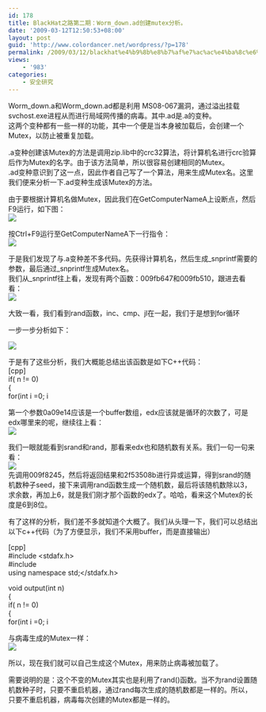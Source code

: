 ```yaml
---
id: 178
title: BlackHat之路第二期：Worm_down.ad创建mutex分析。
date: '2009-03-12T12:50:53+08:00'
layout: post
guid: 'http://www.colordancer.net/wordpress/?p=178'
permalink: /2009/03/12/blackhat%e4%b9%8b%e8%b7%af%e7%ac%ac%e4%ba%8c%e6%9c%9f%ef%bc%9aworm_down-ad%e5%88%9b%e5%bb%bamutex%e5%88%86%e6%9e%90%e3%80%82/
views:
    - '983'
categories:
    - 安全研究
---
```


Worm\_down.a和Worm\_down.ad都是利用 MS08-067漏洞，通过溢出挂载svchost.exe进程从而进行局域网传播的病毒。其中.ad是.a的变种。  
这两个变种都有一些一样的功能，其中一个便是当本身被加载后，会创建一个Mutex，以防止被重复加载。

.a变种创建该Mutex的方法是调用zip.lib中的crc32算法，将计算机名进行crc验算后作为Mutex的名字。由于该方法简单，所以很容易创建相同的Mutex。  
.ad变种意识到了这一点，因此作者自己写了一个算法，用来生成Mutex名。这里我们便来分析一下.ad变种生成该Mutex的方法。

由于要根据计算机名做Mutex，因此我们在GetComputerNameA上设断点，然后F9运行，如下图：  
![](http://www.colordancer.net/blog/attachments/month_0903/22009312124649.gif)  
  
按Ctrl+F9运行至GetComputerNameA下一行指令：  
![](http://www.colordancer.net/blog/attachments/month_0903/v2009312124713.gif)

于是我们发现了与.a变种差不多代码。先获得计算机名，然后生成\_snprintf需要的参数，最后通过\_snprintf生成Mutex名。  
我们从\_snprintf往上看，发现有两个函数：009fb647和009fb510，跟进去看看：  
![](http://www.colordancer.net/blog/attachments/month_0903/52009312124718.gif)

大致一看，我们看到rand函数，inc、cmp、jl在一起，我们于是想到for循环

一步一步分析如下：

![](http://www.colordancer.net/blog/attachments/month_0903/32009312124811.gif)

于是有了这些分析，我们大概能总结出该函数是如下C++代码：  
\[cpp\]  
if( n != 0)  
{  
 for(int i =0; i

第一个参数0a09e14应该是一个buffer数组，edx应该就是循环的次数了，可是edx哪里来的呢，继续往上看：  
![](http://www.colordancer.net/blog/attachments/month_0903/a2009312124829.gif)

我们一眼就能看到srand和rand，那看来edx也和随机数有关系。我们一句一句来看：  
![](http://www.colordancer.net/blog/attachments/month_0903/12009312124833.gif)  
先调用009f8245，然后将返回结果和2f53508b进行异或运算，得到srand的随机数种子seed，接下来调用rand函数生成一个随机数，最后将该随机数除以3，求余数，再加上6，就是我们刚才那个函数的edx了。哈哈，看来这个Mutex的长度是6到8位。

有了这样的分析，我们差不多就知道个大概了。我们从头理一下，我们可以总结出以下c++代码（为了方便显示，我们不采用buffer，而是直接输出）

\[cpp\]  
\#include <stdafx.h>  
\#include <iostream>  
using namespace std;</iostream></stdafx.h>

void output(int n)  
{  
 if( n != 0)  
 {  
 for(int i =0; i

与病毒生成的Mutex一样：  
![](http://www.colordancer.net/blog/attachments/month_0903/i2009312124842.gif)

所以，现在我们就可以自己生成这个Mutex，用来防止病毒被加载了。

需要说明的是：这个不变的Mutex其实也是利用了rand()函数。当不为rand设置随机数种子时，只要不重启机器，通过rand每次生成的随机数都是一样的。所以，只要不重启机器，病毒每次创建的Mutex都是一样的。